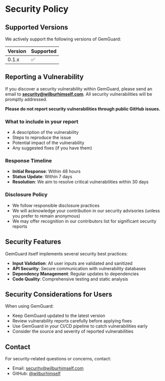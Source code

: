 # Security Policy

## Supported Versions

We actively support the following versions of GemGuard:

| Version | Supported          |
| ------- | ------------------ |
| 0.1.x   | :white_check_mark: |

## Reporting a Vulnerability

If you discover a security vulnerability within GemGuard, please send an email to **security@wilburhimself.com**. All security vulnerabilities will be promptly addressed.

**Please do not report security vulnerabilities through public GitHub issues.**

### What to include in your report

- A description of the vulnerability
- Steps to reproduce the issue
- Potential impact of the vulnerability
- Any suggested fixes (if you have them)

### Response Timeline

- **Initial Response**: Within 48 hours
- **Status Update**: Within 7 days
- **Resolution**: We aim to resolve critical vulnerabilities within 30 days

### Disclosure Policy

- We follow responsible disclosure practices
- We will acknowledge your contribution in our security advisories (unless you prefer to remain anonymous)
- We may offer recognition in our contributors list for significant security reports

## Security Features

GemGuard itself implements several security best practices:

- **Input Validation**: All user inputs are validated and sanitized
- **API Security**: Secure communication with vulnerability databases
- **Dependency Management**: Regular updates to dependencies
- **Code Quality**: Comprehensive testing and static analysis

## Security Considerations for Users

When using GemGuard:

- Keep GemGuard updated to the latest version
- Review vulnerability reports carefully before applying fixes
- Use GemGuard in your CI/CD pipeline to catch vulnerabilities early
- Consider the source and severity of reported vulnerabilities

## Contact

For security-related questions or concerns, contact:
- Email: security@wilburhimself.com
- GitHub: [@wilburhimself](https://github.com/wilburhimself)
